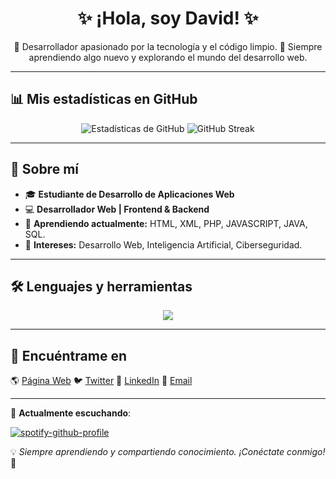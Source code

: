 <h1 align="center">✨ ¡Hola, soy David! ✨</h1>
<p align="center">
  🚀 Desarrollador apasionado por la tecnología y el código limpio.
  🎯 Siempre aprendiendo algo nuevo y explorando el mundo del desarrollo web.
</p>

---

## 📊 Mis estadísticas en GitHub
<p align="center">
  <img src="https://github-readme-stats.vercel.app/api?username=davidgs04&show_icons=true&theme=radical" alt="Estadísticas de GitHub">
  <img src="https://github-readme-streak-stats.herokuapp.com/?user=davidgs04&theme=radical" alt="GitHub Streak">
</p>

---

## 🚀 Sobre mí
- 🎓 **Estudiante de Desarrollo de Aplicaciones Web**
- 💻 **Desarrollador Web | Frontend & Backend**
- 🌱 **Aprendiendo actualmente:** HTML, XML, PHP, JAVASCRIPT, JAVA, SQL.
- 📌 **Intereses:** Desarrollo Web, Inteligencia Artificial, Ciberseguridad.

---

## 🛠️ Lenguajes y herramientas
<p align="center">
  <img src="https://skillicons.dev/icons?i=html,css,js,php,python,java,c,cpp,react,vue,nodejs,express,mysql,mongodb,git,github,vscode" />
</p>

---

## 🔗 Encuéntrame en
🌎 [Página Web](https://davidgs04.github.io/erdavid04.github.io/)
🐦 [Twitter](https://twitter.com/tuusuario)
👔 [LinkedIn](https://linkedin.com/in/tuusuario)
📧 [Email](mailto:dgarsua0909@g.educaand.es)

---

🎵 **Actualmente escuchando**:  

[![spotify-github-profile](https://spotify-github-profile.kittinanx.com/api/view?uid=31piklw352s5noozfvqmundxwrcu&cover_image=true&theme=default&show_offline=false&background_color=121212&interchange=false)](https://github.com/kittinan/spotify-github-profile)

💡 *Siempre aprendiendo y compartiendo conocimiento. ¡Conéctate conmigo!* 🚀
